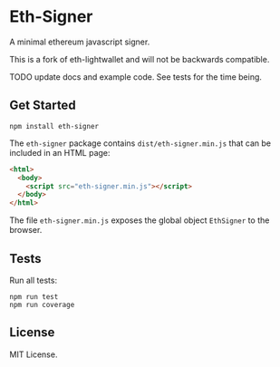 # Eth-Signer

A minimal ethereum javascript signer.

This is a fork of eth-lightwallet and will not be backwards compatible.

TODO update docs and example code. See tests for the time being.

## Get Started

```
npm install eth-signer
```

The `eth-signer` package contains `dist/eth-signer.min.js` that can be included in an HTML page:

```html
<html>
  <body>
    <script src="eth-signer.min.js"></script>
  </body>
</html>
```

The file `eth-signer.min.js` exposes the global object `EthSigner` to the browser.


## Tests

Run all tests:

```
npm run test
npm run coverage
```

[BIP39]: https://github.com/bitcoin/bips/blob/master/bip-0039.mediawiki
[BIP32]: https://github.com/bitcoin/bips/blob/master/bip-0032.mediawiki

## License

MIT License.
